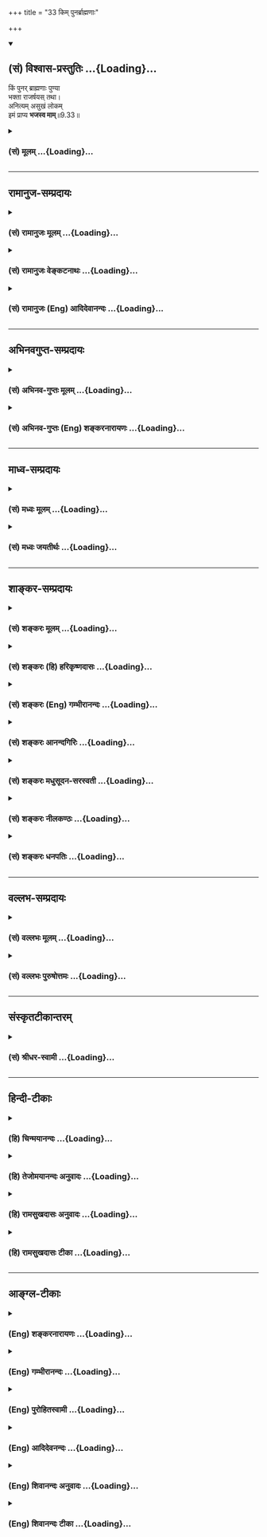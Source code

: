 +++
title = "33 किम् पुनर्ब्राह्मणाः"

+++
<div class="js_include" newlevelforh1="2" title="(सं) विश्वास-प्रस्तुतिः" unfilled url="/mahAbhAratam/shlokashaH/06-bhIShma-parva/03-bhagavad-gItA-parva/saMskRtam/vishvAsa-prastutiH/09_rAja-vidyA-rAja-guhy/33_kim_punarbrAhmaNA.md">
<details open><summary><h2>(सं) विश्वास-प्रस्तुतिः ...{Loading}...</h2></summary>

किं पुनर् ब्राह्मणाः पुण्या  
भक्ता राजर्षयस् तथा।  
अनित्यम् असुखं लोकम्  
इमं प्राप्य **भजस्व माम्**॥9.33॥
</details>
</div>
<div class="js_include collapsed" newlevelforh1="3" title="(सं) मूलम्" unfilled url="/mahAbhAratam/shlokashaH/06-bhIShma-parva/03-bhagavad-gItA-parva/saMskRtam/mUlam/09_rAja-vidyA-rAja-guhy/33_kim_punarbrAhmaNA.md">
<details><summary><h3>(सं) मूलम् ...{Loading}...</h3></summary>

किं पुनर्ब्राह्मणाः पुण्या भक्ता राजर्षयस्तथा।  
अनित्यमसुखं लोकमिमं प्राप्य भजस्व माम्।।9.33।।
</details>
</div>


_________________
## रामानुज-सम्प्रदायः
<div class="js_include collapsed" newlevelforh1="3" title="(सं) रामानुजः मूलम्" unfilled url="/mahAbhAratam/shlokashaH/06-bhIShma-parva/03-bhagavad-gItA-parva/saMskRtam/rAmAnujaH/mUlam/09_rAja-vidyA-rAja-guhy/33_kim_punarbrAhmaNA.md">
<details><summary><h3>(सं) रामानुजः मूलम् ...{Loading}...</h3></summary>

।।9.33।।**किं पुनः** पुण्ययोनयो **ब्राह्मणाः राजर्षयः** च मद्भक्तिम्
आश्रिताः। अतः त्वं राजर्षिः अस्थिरं तापत्रयाभिहततया **असुखं च इमं लोकं
प्राप्य** वर्तमानो **मां भजस्व। भक्तिस्वरूपम् आह --**

</details>
</div>
<div class="js_include collapsed" newlevelforh1="3" title="(सं) रामानुजः वेङ्कटनाथः" unfilled url="/mahAbhAratam/shlokashaH/06-bhIShma-parva/03-bhagavad-gItA-parva/saMskRtam/rAmAnujaH/venkaTanAthaH/09_rAja-vidyA-rAja-guhy/33_kim_punarbrAhmaNA.md">
<details><summary><h3>(सं) रामानुजः वेङ्कटनाथः ...{Loading}...</h3></summary>

।। 9.33अपिचेत्सुदुराचारः \[9।30\] इत्यागन्तुकपापोक्तिः अथ जन्मत एव
पापिष्ठानां जात्याद्यपकर्षेऽपि स्वसमाश्रयणमात्रेण फलसिद्धिं
प्राक्प्रस्तुतां प्रपञ्च्य तत एव जात्याद्युत्कर्षे भक्तिपौष्कल्ये च
कैमुतिकन्यायमुक्त्वा जात्यादिभिरुत्कृष्टस्त्वं फले निस्सन्देह
उपायमातिष्ठेत्युच्यते -- मां हि इत्यादिश्लोकद्वयेन। स्त्रीवैश्यशूद्राणां
परगतिविरोधितया शङ्किताकारानुवादार्थः पापयोनिशब्दः। तत्र ये पापयोनयोऽपि
स्युरित्यन्वयः। त्रैवर्णिकस्य विद्यादिमतोऽपि वैश्यस्य शूद्रादिभिः सह
पापयोनित्वेन परिगणनं सत्त्रानधिकारित्वात्। ऋत्विज एव हि सर्वे सत्त्रेषु
यजमानाः; आर्त्विज्यं च ब्राह्मणस्य; स च सत्त्राधिकाररूप उत्कर्षः
तस्माद्वाजपेययाज्यार्त्विजीनः इति क्षत्रियस्यापि श्रुतः।
पापयोनिशब्दप्रतिशिरस्त्वात्पुण्यशब्दोऽत्र पुण्ययोनित्वपरः प्रदर्शितः। किं
पुनः इत्यादिकैमुतिकन्यायादनायासत्ववचनम्। राजर्षिप्रदर्शनमर्जुनस्य
फलसिद्धिप्रतिपादनार्थमित्यभिप्रायेणाहअतस्त्वमिति। राजर्षिशब्देन
सामर्थ्यं व्यञ्जितम्अस्थिरमित्यादिना त्वर्थित्वम्।
अनित्यशब्दस्यसततविक्रिया इत्युक्तप्रकारेण
क्षरणस्वभावविषयत्वज्ञापनायास्थिरशब्दः। असुखशब्दस्यात्र पर्युदासवृत्त्या
दुःखपरतां सांसारिकसुखस्यापि दुःखकोटिनिवेशात् सुखराहित्यपरत्वं
चाभिप्रेत्याहतापत्रयेति। इमम् इत्यनेन अतिक्षुद्रत्वं निर्दिष्टम्। प्राप्य
इत्यस्यानुवादरूपताज्ञापनायप्राप्य वर्तमान इत्युक्तम्।
एवमनित्यत्वासुखत्वक्षुद्रत्वानुदर्शनाद्भजनवैमुख्यनिवृत्तिर्भवतीत्यभिप्रायः।  
  

</details>
</div>
<div class="js_include collapsed" newlevelforh1="3" title="(सं) रामानुजः (Eng) आदिदेवानन्दः" unfilled url="/mahAbhAratam/shlokashaH/06-bhIShma-parva/03-bhagavad-gItA-parva/saMskRtam/rAmAnujaH/english/AdidevAnandaH/09_rAja-vidyA-rAja-guhy/33_kim_punarbrAhmaNA.md">
<details><summary><h3>(सं) रामानुजः (Eng) आदिदेवानन्दः ...{Loading}...</h3></summary>

9.32 - 9.33 Women, Vaisyas and Sudras, and even those who are of sinful birth, can attain the supreme state by taking refuge in Me. How much more then the well-born Brahmanas and royal sages who are devoted to me!
Therefore, roayl sage that you are, do worship Me, as you have come to this transient and joyless world stricken by the threefold afflictions.
Sri Krsna now describes the nature of Bhakti:

</details>
</div>


_________________
## अभिनवगुप्त-सम्प्रदायः
<div class="js_include collapsed" newlevelforh1="3" title="(सं) अभिनव-गुप्तः मूलम्" unfilled url="/mahAbhAratam/shlokashaH/06-bhIShma-parva/03-bhagavad-gItA-parva/saMskRtam/abhinava-guptaH/mUlam/09_rAja-vidyA-rAja-guhy/33_kim_punarbrAhmaNA.md">
<details><summary><h3>(सं) अभिनव-गुप्तः मूलम् ...{Loading}...</h3></summary>

।।9.32 -- 9.34।। मां हि इत्यादि मत्परायण इत्यन्तम्। पापयोनयः
पशुपक्षिसरीसृपादयः। स्त्रिय इति अज्ञाः। वैश्या इति
कृष्यादिकर्मान्तररताः। शूद्रा इति कार्त्स्येन वैदिकक्रियानधिकृताः
परतन्त्रवृत्तयश्च। तेऽपि मदाश्रिता मामेव यजन्ते। गजेन्द्रमोक्षणादीनि
चरितानि हि परमकारुणिकस्य भगवतः सहस्रशः श्रूयन्ते। किमङ्ग
पुनरेतद्विपरीतवृत्तयः। केचिदाक्षते -- द्विजराजन्यप्रशंसापरमेतद्वाक्यम्; न
तु स्त्र्यादिषु अपवर्गप्राप्तितात्पर्येण इति। ते हि भगवतः
सर्वानुग्राहिकां शक्तिं मितविषयतया खण्डयन्तः तथा परमेश्वरस्य
परमकृपालुत्वमसहमानाः +++(S omits तथा -- मसहमानाः)+++ न मे द्वेष्योऽस्ति न
प्रियः ; अपि चेत्सुदुराचारः इत्यादीन्यन्यानि
चैवंप्रकारस्फुटार्थप्रतिपादकानि वाक्यानि विरोधयन्तः
निरतिशययुक्तिप्रपञ्चसाधिताद्वैतभगवत्तत्त्वे +++(S;;N भगवत्तत्त्वम्)+++
भेदलिङ्गं +++(S; भेदभङ्गम् N भेदभङ्ग -- )+++ बलादेवानयन्तः अन्यांश्च
आगमविरोधानचेतयमानाः कथमिदं कथमिदम् इति पर्यनुयोज्यमाना +++(;N
पर्यनुयुज्यमानः)+++ यदि; परम् अन्तर्गर्भीकृतजात्यादिमहाग्रहाविष्टान्तः +++(; N
-- ग्रहगृहीताविष्टान्तः -- )+++ करणाः
मात्सर्यावहित्थालज्जाचिह्नीकृतवाङ्मुखदृष्टयः समग्रस्य जनस्य
असत्प्रलापिनः इति हास्यरसविषयभावमात्मनि +++(S omits -- विषय -- )+++ आरोपयन्ति।
यत्पूर्वैव व्याख्या सर्वस्य करोति शिवम् इति।

</details>
</div>
<div class="js_include collapsed" newlevelforh1="3" title="(सं) अभिनव-गुप्तः (Eng) शङ्करनारायणः" unfilled url="/mahAbhAratam/shlokashaH/06-bhIShma-parva/03-bhagavad-gItA-parva/saMskRtam/abhinava-guptaH/english/shankaranArAyaNaH/09_rAja-vidyA-rAja-guhy/33_kim_punarbrAhmaNA.md">
<details><summary><h3>(सं) अभिनव-गुप्तः (Eng) शङ्करनारायणः ...{Loading}...</h3></summary>

9.32 See Comment under 9.34

</details>
</div>


_________________
## माध्व-सम्प्रदायः
<div class="js_include collapsed" newlevelforh1="3" title="(सं) मध्वः मूलम्" unfilled url="/mahAbhAratam/shlokashaH/06-bhIShma-parva/03-bhagavad-gItA-parva/saMskRtam/madhvaH/mUlam/09_rAja-vidyA-rAja-guhy/33_kim_punarbrAhmaNA.md">
<details><summary><h3>(सं) मध्वः मूलम् ...{Loading}...</h3></summary>

।।9.33।। Sri Madhvacharya did not comment on this sloka.,

</details>
</div>
<div class="js_include collapsed" newlevelforh1="3" title="(सं) मध्वः जयतीर्थः" unfilled url="/mahAbhAratam/shlokashaH/06-bhIShma-parva/03-bhagavad-gItA-parva/saMskRtam/madhvaH/jayatIrthaH/09_rAja-vidyA-rAja-guhy/33_kim_punarbrAhmaNA.md">
<details><summary><h3>(सं) मध्वः जयतीर्थः ...{Loading}...</h3></summary>

।।9.33।। Sri Jayatirtha did not comment on this sloka.  
  

</details>
</div>


_________________
## शाङ्कर-सम्प्रदायः
<div class="js_include collapsed" newlevelforh1="3" title="(सं) शङ्करः मूलम्" unfilled url="/mahAbhAratam/shlokashaH/06-bhIShma-parva/03-bhagavad-gItA-parva/saMskRtam/shankaraH/mUlam/09_rAja-vidyA-rAja-guhy/33_kim_punarbrAhmaNA.md">
<details><summary><h3>(सं) शङ्करः मूलम् ...{Loading}...</h3></summary>

।।9.33।। --,**किं पुनः ब्राह्मणाः पुण्याः** पुण्ययोनयः **भक्ताः राजर्षयः
तथा** राजानश्च ते ऋषयश्च इति राजर्षयः। यतः एवम्; अतः **अनित्यं**
क्षणभङ्गुरम् **असुखं** च सुखवर्जितम् **इमं लोकं** मनुष्यलोकं **प्राप्य**
पुरुषार्थसाधनं दुर्लभं मनुष्यत्वं लब्ध्वा **भजस्व** सेवस्व
**माम्**।। कथम् --,

</details>
</div>
<div class="js_include collapsed" newlevelforh1="3" title="(सं) शङ्करः (हि) हरिकृष्णदासः" unfilled url="/mahAbhAratam/shlokashaH/06-bhIShma-parva/03-bhagavad-gItA-parva/saMskRtam/shankaraH/hindI/harikRShNadAsaH/09_rAja-vidyA-rAja-guhy/33_kim_punarbrAhmaNA.md">
<details><summary><h3>(सं) शङ्करः (हि) हरिकृष्णदासः ...{Loading}...</h3></summary>

।।9.33।। फिर जो पुण्ययोनि ब्राह्मण और राजर्षि भक्त हैं उनका तो कहना ही
क्या है जो राजा भी हों और ऋषि भी हों; वे राजर्षि कहलाते हैं। क्योंकि यह
बात है; इसलिये इस अनित्य; क्षणभङ्गुर और सुखरहित मनुष्यलोकको पाकर अर्थात्
परम पुरुषार्थके साधनरूप दुर्लभ मनुष्यशरीरको पाकर मुझ ईश्वरका ही भजन कर
-- मेरी ही सेवा कर।

</details>
</div>
<div class="js_include collapsed" newlevelforh1="3" title="(सं) शङ्करः (Eng) गम्भीरानन्दः" unfilled url="/mahAbhAratam/shlokashaH/06-bhIShma-parva/03-bhagavad-gItA-parva/saMskRtam/shankaraH/english/gambhIrAnandaH/09_rAja-vidyA-rAja-guhy/33_kim_punarbrAhmaNA.md">
<details><summary><h3>(सं) शङ्करः (Eng) गम्भीरानन्दः ...{Loading}...</h3></summary>

9.33 Kim punah, what to speak of; the punyah brahmanah, holy Bramanas,
of sacred birth; tatha, as also; of the bhaktah, devout; rajarsayah,
kind-sages-those who are kings and, at the same time, sages! Since this
is so, therefore, prapya, having come; imam, to this; anityam,
ephemeral, ever changeful; and asukham, miserable, unhappy; lokam,
world, the human world-having attained this human life which is a means
to Liberation; bhajasva, do you worship, devoted yourself; mam to Me.
How;

</details>
</div>
<div class="js_include collapsed" newlevelforh1="3" title="(सं) शङ्करः आनन्दगिरिः" unfilled url="/mahAbhAratam/shlokashaH/06-bhIShma-parva/03-bhagavad-gItA-parva/saMskRtam/shankaraH/AnandagiriH/09_rAja-vidyA-rAja-guhy/33_kim_punarbrAhmaNA.md">
<details><summary><h3>(सं) शङ्करः आनन्दगिरिः ...{Loading}...</h3></summary>

।।9.33।। यदि पापयोनिः पापाचारश्च त्वद्भक्त्या परां गतिं गच्छति तर्हि
किमुत्तमजातिनिमित्तेन संन्यासादिना किं वा सद्वृत्तेनेत्याशङ्क्याह --
**किं पुनरिति।** उत्तमजातिमतां ब्राह्मणादीनामतिशयेन परा गतिर्यतो
लभ्यतेऽतो भगवद्भजनं तैरेकान्तेन विधातव्यमित्याह -- **यत इति।**
मनुष्यदेहातिरिक्तेषु पश्वादिदेहेषु भगवद्भजनयोग्यताभावात्प्राप्ते
मनुष्यत्वे तद्भजने प्रयतितव्यमित्याह -- **दुर्लभमिति।**

</details>
</div>
<div class="js_include collapsed" newlevelforh1="3" title="(सं) शङ्करः मधुसूदन-सरस्वती" unfilled url="/mahAbhAratam/shlokashaH/06-bhIShma-parva/03-bhagavad-gItA-parva/saMskRtam/shankaraH/madhusUdana-sarasvatI/09_rAja-vidyA-rAja-guhy/33_kim_punarbrAhmaNA.md">
<details><summary><h3>(सं) शङ्करः मधुसूदन-सरस्वती ...{Loading}...</h3></summary>

।।9.33।। एवं चेत् -- पुण्याः सदाचारा उत्तमयोनयश्च ब्राह्मणास्तथा राजर्षयः
सूक्ष्मवस्तुविवेकिनः क्षत्रिया मम भक्ताः परां गतिं यान्तीति किं
पुनर्वाच्यम्। अत्र कस्यचिदपि संदेहाभावादित्यर्थः। यतो मद्भक्तेरीदृशो
महिमा अतो महता प्रयत्नेनेमं लोकं सर्वपुरुषार्थसाधनयोग्यमतिदुर्लभं च
मनुष्यदेहमनित्यमाशुविनाशिनमसुखं गर्भवासाद्यनेकदुःखबहुलं लब्ध्वा यावदयं न
नश्यति तावदतिशीघ्रमेव भजस्व मां शरणमाश्रयस्व। अनित्यत्वादसुखत्वाच्चास्य
विलम्बं सुखार्थमुद्यमं च मा कार्षींस्त्वं च राजर्षिरतो मद्भजनेनात्मानं
सफलं कुरु। अन्यथा ह्येतादृशं जन्म निष्फलमेव ते स्यादित्यर्थः।

</details>
</div>
<div class="js_include collapsed" newlevelforh1="3" title="(सं) शङ्करः नीलकण्ठः" unfilled url="/mahAbhAratam/shlokashaH/06-bhIShma-parva/03-bhagavad-gItA-parva/saMskRtam/shankaraH/nIlakaNThaH/09_rAja-vidyA-rAja-guhy/33_kim_punarbrAhmaNA.md">
<details><summary><h3>(सं) शङ्करः नीलकण्ठः ...{Loading}...</h3></summary>

।।9.33।। ब्राह्मणादयः पुनः पुण्याः मदाश्रयेण परां गतिं यान्तीत्यत्र किं
चित्रम्। अतस्त्वमिमं मर्त्यलोकं अनित्यं नश्वरं असुखं सुखलेशहीनं प्राप्य
मां परमात्मानं भजस्व। लोकान्तरे भजनं न भविष्यतीत्यर्थः। तथा च श्रुतिःइह
चेदवेदीदथ सत्यमस्ति न चेदिहावेदीन्महती विनष्टिः इति।

</details>
</div>
<div class="js_include collapsed" newlevelforh1="3" title="(सं) शङ्करः धनपतिः" unfilled url="/mahAbhAratam/shlokashaH/06-bhIShma-parva/03-bhagavad-gItA-parva/saMskRtam/shankaraH/dhanapatiH/09_rAja-vidyA-rAja-guhy/33_kim_punarbrAhmaNA.md">
<details><summary><h3>(सं) शङ्करः धनपतिः ...{Loading}...</h3></summary>

।।9.33।। किं पुनर्ब्राह्मणाः पुण्याः पुण्ययोनयः शमादिसंपन्नाः तथा
पुण्ययोनयो राजानश्च ते ऋषयः सूक्ष्मदर्शिनो मद्भक्ताः क्षत्रियाः मां
व्यपाश्रित्य परां गतिं यान्तीति किंमु वक्तव्यमित्यर्थः। यस्मान्मद्भजनमेव
परमपुरुषार्थसाधनं अतोऽनित्यमसुखमिमं मनुष्यलोकं पुरुषार्थसाधनं प्राप्य
मां वासुदेवं परमात्मानं भजस्व। अनित्यमित्यनेन कालान्तरे त्वद्भजनं
करिष्यामीति वारितम्। सुखवर्जितमिति तद्धननेन सुखत्यागो भविष्यतीति।
इममित्यनेन राजर्षिदेहं मत्संनिधियोग्यमतिदुर्लभमित्युक्तम्।

</details>
</div>


_________________
## वल्लभ-सम्प्रदायः
<div class="js_include collapsed" newlevelforh1="3" title="(सं) वल्लभः मूलम्" unfilled url="/mahAbhAratam/shlokashaH/06-bhIShma-parva/03-bhagavad-gItA-parva/saMskRtam/vallabhaH/mUlam/09_rAja-vidyA-rAja-guhy/33_kim_punarbrAhmaNA.md">
<details><summary><h3>(सं) वल्लभः मूलम् ...{Loading}...</h3></summary>

।।9.33।। यदैवं निस्साधना अधिकारसम्भावनाया अविषया अप्येते परां गतिं यान्ति
तदा किं पुनर्वक्तव्यं वेदोक्तसाधनवत्तया पुण्याः ब्राह्मणाः राजर्षय
उत्तमक्षत्ति्रयाश्च परां गतिं यान्तीति परमुत्तमयोनीनां सकलसाधनवतां
ब्राह्मणादीनां मदाश्रयभक्तावुत्तमाधिकार एव विरोधी जायत इति वैमुख्यकारकः
अहम्भावेन विप्रमाथुराणामिव ते तथा न भजन्तो दृश्यन्ते भजन्तस्तु विरला
नारदश्रुतदेवसुदासबहुलाश्वादय इति निगूढाशयेन पुष्टिपुरुषोत्तमेन पार्थे
भजनं स्वधर्मवद्विहितमित्युपदिश्यते। मां भजस्व इति पुरुषोत्तमैकभजनं विहितं
स्वधर्मत्वात्;यो यदंशः स तं भजेत् इति विधानवाक्यात्सर्वदा सर्वभावेन
भजनीयो व्रजाधिपः। स्वस्यायमेव धर्मो हि नान्यः क्वापि कदाचन
इत्याचार्योक्तेश्च। तदेव वैराग्यपूर्वकं द्रढयति -- अनित्यमिति। इमं लोकं
देहं वाऽनित्यं विनश्वरमसुखं च प्राप्य प्रकर्षेण सर्वकार्यसाधकमवगत्य
भजस्व भजनगर्भितं स्वधर्मं कुर्विति भावः।

</details>
</div>
<div class="js_include collapsed" newlevelforh1="3" title="(सं) वल्लभः पुरुषोत्तमः" unfilled url="/mahAbhAratam/shlokashaH/06-bhIShma-parva/03-bhagavad-gItA-parva/saMskRtam/vallabhaH/puruShottamaH/09_rAja-vidyA-rAja-guhy/33_kim_punarbrAhmaNA.md">
<details><summary><h3>(सं) वल्लभः पुरुषोत्तमः ...{Loading}...</h3></summary>

  
  
।।9.33।। यत्र हीनाधिकारिणः परमां गतिं प्राप्नुवन्ति; तत्रोत्तमाधिकारिणां
किं वक्तव्यं इत्याह -- किं पुनरिति। पुण्याः वेदोक्तमत्स्वरूपज्ञानार्थं
पूर्वं **वेदाध्ययनकारिणा** ब्राह्मणाः; तथा पुण्यधर्मादिकरणेन
प्रजापतिपालकाः राजर्षयः राजानः क्षत्ति्रया भूत्वा ऋषयः ब्रह्मकर्मनिष्ठा
उत्तमाधिकारिणो भक्ताः सन्तः परां गतिं प्राप्नुवन्तीति किं
पुनर्वक्तव्यम्। तेषां तु साक्षाद्भजनौपयिकत्वमेव भवतीति भावः। एतेन
उत्तमाधिकारिणां तु भवत्येव यत्र हीनाधिकारिणामपि भवतीत्यनेनअधिकं
तत्रानुप्रविष्टं; न तु तद्धानिः इत्ययं न्यायः
प्रदर्शितः। ,एतेनोत्तमानामेतदभावे हीनत्वमेवेति व्यञ्जितम्। यत
उत्तमाधिकारिणामावश्यकमतस्तव क्षत्ति्रयत्वात् स्वधर्मनिष्ठत्वात्
भक्तपुत्रत्वाच्चोत्तमाधिकारित्वेनावश्यं कर्त्तव्यमित्याह -- अनित्यमिति।
इमं लोकमधिकरणं देहं प्राप्य अनित्यं असुखं संसारं त्यक्त्वा ज्ञात्वा वेति
शेषः मां भजस्व।  
  

</details>
</div>


_________________
## संस्कृतटीकान्तरम्
<div class="js_include collapsed" newlevelforh1="3" title="(सं) श्रीधर-स्वामी" unfilled url="/mahAbhAratam/shlokashaH/06-bhIShma-parva/03-bhagavad-gItA-parva/saMskRtam/shrIdhara-svAmI/09_rAja-vidyA-rAja-guhy/33_kim_punarbrAhmaNA.md">
<details><summary><h3>(सं) श्रीधर-स्वामी ...{Loading}...</h3></summary>

।।9.33।। यदेवं तदा सत्कुलाः सदाचाराश्च मद्भक्ताः परां गतिं यान्तीति किं
वक्तव्यमित्याह **-- किमिति।** पुण्याः सुकृतिनो ब्राह्मणाः। तथा राजानश्च
ते ऋषयश्च क्षत्रियाः। एवंभूताः परां गतिं यान्तीति किं वक्तव्यमित्यर्थः।
अतस्त्वमिमं राजर्षिरूपं लोकं देहं प्राप्य लब्ध्वा मां भजस्व। किंच
अनित्यमध्रुवमसुखं सुखरहितमिमं मर्त्यलोकं
प्राप्यानित्यत्वाद्विलम्बमकुर्वन्; असुखत्वाच्च सुखार्थोद्यमं हित्वा
मामेव भजस्वेत्यर्थः।

</details>
</div>


_________________
## हिन्दी-टीकाः
<div class="js_include collapsed" newlevelforh1="3" title="(हि) चिन्मयानन्दः" unfilled url="/mahAbhAratam/shlokashaH/06-bhIShma-parva/03-bhagavad-gItA-parva/hindI/chinmayAnandaH/09_rAja-vidyA-rAja-guhy/33_kim_punarbrAhmaNA.md">
<details><summary><h3>(हि) चिन्मयानन्दः ...{Loading}...</h3></summary>

।।9.33।। यदि पूर्व श्लोक में वर्णित गुणहीन और साधनहीन लोग भी भक्ति के
द्वारा ईश्वर को प्राप्त हो सकते हैं; तो फिर साधन सम्पन्न व्यक्तियों के
लिए परमार्थ की प्राप्ति कितनी सरल होगी; यह कहने की आवश्यकता नहीं है। ये
साधनसम्पन्न लोग हैं ब्राह्मण अर्थात् शुद्धान्तकरण का व्यक्ति; तथा राजा
माने उदार हृदय और दूर दृष्टि का बुद्धिमान व्यक्ति। जिस राजा ने
बुद्धिमत्तापूर्वक अपनी राजसत्ता एवं धनवैभव का उपयोग किया हो; वह
आत्मानुसंधान के द्वारा वास्तविक शान्ति का अनुभव प्राप्त करता है। ऐसे
राजा को ही राजर्षि कहते हैं। सब प्रकार के सम्भावित बुद्धि और हृदय के
लोगों का वर्णन करके; और आत्मज्ञान के लिए सबको उपयुक्त साधना का विधान
करने के पश्चात्; अब; भगवान् इस प्रकरण का उपसंहार करते हुए कहते हैं; इस
अनित्य और सुखरहित लोक को प्राप्त करके अब तुम मेरा भजन करो। अर्जुन के
निमित्त दिया गया उपदेश हम सबके लिए ही है क्योंकि यदि श्रीकृष्ण आत्मा का
प्रतिनिधित्व करते हैं; तो अर्जुन उस मनुष्य का प्रतिनिधि है; जो जीवन
संघर्षों की चुनौतियों का सामना करने में अपने आप को असमर्थ पाता है। असंख्य
विषय; इन्द्रियाँ और मन के भाव इनसे युक्त जगत् में ही हमें जीवन जीना होता
है। ये तीनों ही सदा बदलते रहते हैं। स्वाभाविक ही; इन्द्रियों के द्वारा
विषयोपभोग का सुख अनित्य ही होगा। और दो सुखों के बीच का अन्तराल केवल
दुखपूर्ण ही होगा। आशावाद का जो विधेयात्मक और शक्तिप्रद ज्ञान गीता सिखाती
है; उसी स्वर में; भगवान् श्रीकृष्ण यहाँ कहते हैं कि यह जगत् केवल दुख का
गर्त या निराशा की खाई या एक सुखरहित क्षेत्र है। भगवान् श्रीकृष्ण अर्जुन
को उपदेश देते हैं कि इस अनित्य और सुखरहित लोक को प्राप्त होकर अब उसको
नित्य और आनन्दस्वरूप आत्मा की पूजा में प्रवृत्त होना चाहिए। इस साधना में
अर्जुन को प्रोत्साहित करने के लिए भगवान् ने यह कहा है कि गुणहीन लोगों के
विपरीत जिस व्यक्ति में ब्राह्मण और राजर्षि के गुण होते हैं; उसके लिए
सफलता सरल और निश्चित होती है। इसलिए भक्तिपूर्वक मेरी पूजा करो। हे मेरे
प्रभु जब मुझे युद्धभूमि में शत्रुओं का सामना करना हो; तब मैं आपकी पूजा
किस प्रकार कर सकता हूँ इस पर भगवान् कहते हैं --

</details>
</div>
<div class="js_include collapsed" newlevelforh1="3" title="(हि) तेजोमयानन्दः अनुवादः" unfilled url="/mahAbhAratam/shlokashaH/06-bhIShma-parva/03-bhagavad-gItA-parva/hindI/tejomayAnandaH/anuvAdaH/09_rAja-vidyA-rAja-guhy/33_kim_punarbrAhmaNA.md">
<details><summary><h3>(हि) तेजोमयानन्दः अनुवादः ...{Loading}...</h3></summary>

।।9.33।। फिर क्या कहना है कि पुण्यशील ब्राह्मण और राजर्षि भक्तजन (परम
गति को प्राप्त होते हैं); (इसलिए) इस अनित्य और सुखरहित लोक को प्राप्त
होकर (अब) तुम भक्तिपूर्वक मेरी ही पूजा करो।।

</details>
</div>
<div class="js_include collapsed" newlevelforh1="3" title="(हि) रामसुखदासः अनुवादः" unfilled url="/mahAbhAratam/shlokashaH/06-bhIShma-parva/03-bhagavad-gItA-parva/hindI/rAmasukhadAsaH/anuvAdaH/09_rAja-vidyA-rAja-guhy/33_kim_punarbrAhmaNA.md">
<details><summary><h3>(हि) रामसुखदासः अनुवादः ...{Loading}...</h3></summary>

।।9.33।। जो पवित्र आचरणवाले ब्राह्मण और ऋषिस्वरूप क्षत्रिय भगवान् के
भक्त हों, वे परमगतिको प्राप्त हो जायँ, इसमें तो कहना ही क्या है। इसलिये
इस अनित्य और सुखरहित शरीरको प्राप्त करके तू मेरा भजन कर।

</details>
</div>
<div class="js_include collapsed" newlevelforh1="3" title="(हि) रामसुखदासः टीका" unfilled url="/mahAbhAratam/shlokashaH/06-bhIShma-parva/03-bhagavad-gItA-parva/hindI/rAmasukhadAsaH/TIkA/09_rAja-vidyA-rAja-guhy/33_kim_punarbrAhmaNA.md">
<details><summary><h3>(हि) रामसुखदासः टीका ...{Loading}...</h3></summary>

।।9.33।।***व्याख्या--*'किं पुनर्ब्राह्मणाः पुण्या भक्ता (टिप्पणी प₀
528) राजर्षय स्तथा'--** जब वर्तमानमें पाप करनेवाला साङ्गोपाङ्ग दुराचारी
और पूर्वजन्मके पापोंके कारण नीच योनियोंमें जन्म लेनेवाले प्राणी तथा
स्त्रियाँ, वैश्य और शूद्र--ये सभी मेरे शरण होकर, मेरा आश्रय लेकर
परमगतिको प्राप्त हो जाते हैं, परम पवित्र हो जाते हैं, तो फिर जिनके
पूर्वजन्मके आचरण भी अच्छे हों और इस जन्ममें भी उत्तम कुलमें जन्म हुआ हो,
ऐसे पवित्र ब्राह्मण और पवित्र क्षत्रिय अगर मेरे शरण हो जायँ, मेरे भक्त
बन जायँ, तो वे परमगतिको प्राप्त हो जायँगे, इसमें कहना ही क्या है!
अर्थात् वे निःसन्देह परमगतिको प्राप्त हो जायँगे।

</details>
</div>


_________________
## आङ्ग्ल-टीकाः
<div class="js_include collapsed" newlevelforh1="3" title="(Eng) शङ्करनारायणः" unfilled url="/mahAbhAratam/shlokashaH/06-bhIShma-parva/03-bhagavad-gItA-parva/english/shankaranArAyaNaH/09_rAja-vidyA-rAja-guhy/33_kim_punarbrAhmaNA.md">
<details><summary><h3>(Eng) शङ्करनारायणः ...{Loading}...</h3></summary>

9.33. Certainly it should be so in the case of the pious men of the priestly class and of the devoted royal seers. Having come to (i.e.,
being born in) this transient and joyless world, you should be devoted to Me.

</details>
</div>
<div class="js_include collapsed" newlevelforh1="3" title="(Eng) गम्भीरानन्दः" unfilled url="/mahAbhAratam/shlokashaH/06-bhIShma-parva/03-bhagavad-gItA-parva/english/gambhIrAnandaH/09_rAja-vidyA-rAja-guhy/33_kim_punarbrAhmaNA.md">
<details><summary><h3>(Eng) गम्भीरानन्दः ...{Loading}...</h3></summary>

9.33 What to speak of the holy Brahmanas as also of devout kind-sages!
Having come to this ephemeral and miserable world, do you worship Me.

</details>
</div>
<div class="js_include collapsed" newlevelforh1="3" title="(Eng) पुरोहितस्वामी" unfilled url="/mahAbhAratam/shlokashaH/06-bhIShma-parva/03-bhagavad-gItA-parva/english/purohitasvAmI/09_rAja-vidyA-rAja-guhy/33_kim_punarbrAhmaNA.md">
<details><summary><h3>(Eng) पुरोहितस्वामी ...{Loading}...</h3></summary>

9.33 What need then to mention the holy Ministers of God, the devotees and the saintly rulers; Do thou, therefore, born in this changing and miserable world, do thou too worship Me.

</details>
</div>
<div class="js_include collapsed" newlevelforh1="3" title="(Eng) आदिदेवनन्दः" unfilled url="/mahAbhAratam/shlokashaH/06-bhIShma-parva/03-bhagavad-gItA-parva/english/AdidevanandaH/09_rAja-vidyA-rAja-guhy/33_kim_punarbrAhmaNA.md">
<details><summary><h3>(Eng) आदिदेवनन्दः ...{Loading}...</h3></summary>

9.33 How much more then the Brahmanas and royal sages who are pure and are My devotees! Having obtained this transient, joyless world, worship Me.

</details>
</div>
<div class="js_include collapsed" newlevelforh1="3" title="(Eng) शिवानन्दः अनुवादः" unfilled url="/mahAbhAratam/shlokashaH/06-bhIShma-parva/03-bhagavad-gItA-parva/english/shivAnandaH/anuvAdaH/09_rAja-vidyA-rAja-guhy/33_kim_punarbrAhmaNA.md">
<details><summary><h3>(Eng) शिवानन्दः अनुवादः ...{Loading}...</h3></summary>

9.33 How much more (easily) then the hold Brahmins and devoted royal saints (attain the goal); having come to this impermanent and unhappy world, do thou worship Me.

</details>
</div>
<div class="js_include collapsed" newlevelforh1="3" title="(Eng) शिवानन्दः टीका" unfilled url="/mahAbhAratam/shlokashaH/06-bhIShma-parva/03-bhagavad-gItA-parva/english/shivAnandaH/TIkA/09_rAja-vidyA-rAja-guhy/33_kim_punarbrAhmaNA.md">
<details><summary><h3>(Eng) शिवानन्दः टीका ...{Loading}...</h3></summary>

9.33 किम् पुनः how much more; ब्राह्मणाः Brahmins; पुण्याः holy; भक्ताः
devoted; राजर्षयः royal saints; तथा also; अनित्यम् impermanent; असुखम्
unhappy; लोकम् world; इमम् this; प्राप्य having obtained; भजस्व worship;
माम् Me.Commentary Rajarshis are kings who have become saints while discharging the duties of the kingdom.It is very difficult to get a human birth which is the means of attaining the goal of life. Being born in this human body you should lead a life of devotion to the Lord. In the human body alone will you have the power to reflect (VicharaSakti);
discrimination and dispassion. Even the gods envy the human birth.This body is impermanent. It perishes soon. It brings pain of various sorts.
So give up the efforts for securing happiness and comfort for this body.
If you do not aim at Selfrealisation even after attaining a human birth;
you live in vain you are wasting your life and you are a slayer of the Self. You will again and again be caught in the wheel of birth and death.

</details>
</div>
